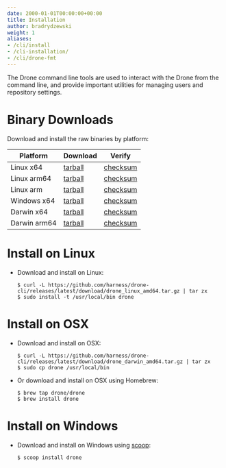 ```yaml
---
date: 2000-01-01T00:00:00+00:00
title: Installation
author: bradrydzewski
weight: 1
aliases:
- /cli/install
- /cli-installation/
- /cli/drone-fmt
---
```


The Drone command line tools are used to interact with the Drone from the command line, and provide important utilities for managing users and repository settings.

# Binary Downloads

Download and install the raw binaries by platform:

Platform	| Download | Verify
------------|----------|-------
Linux x64	| [tarball](https://github.com/harness/drone-cli/releases/latest/download/drone_linux_amd64.tar.gz)   | [checksum](https://github.com/harness/drone-cli/releases/latest/download/drone_checksums.txt)
Linux arm64	| [tarball](https://github.com/harness/drone-cli/releases/latest/download/drone_linux_arm64.tar.gz)   | [checksum](https://github.com/harness/drone-cli/releases/latest/download/drone_checksums.txt)
Linux arm	| [tarball](https://github.com/harness/drone-cli/releases/latest/download/drone_linux_arm.tar.gz)     | [checksum](https://github.com/harness/drone-cli/releases/latest/download/drone_checksums.txt)
Windows x64	| [tarball](https://github.com/harness/drone-cli/releases/latest/download/drone_windows_amd64.tar.gz) | [checksum](https://github.com/harness/drone-cli/releases/latest/download/drone_checksums.txt)
Darwin x64	| [tarball](https://github.com/harness/drone-cli/releases/latest/download/drone_darwin_amd64.tar.gz)  | [checksum](https://github.com/harness/drone-cli/releases/latest/download/drone_checksums.txt)
Darwin arm64	| [tarball](https://github.com/harness/drone-cli/releases/latest/download/drone_darwin_arm64.tar.gz)  | [checksum](https://github.com/harness/drone-cli/releases/latest/download/drone_checksums.txt)

# Install on Linux

* Download and install on Linux:

  ```
  $ curl -L https://github.com/harness/drone-cli/releases/latest/download/drone_linux_amd64.tar.gz | tar zx
  $ sudo install -t /usr/local/bin drone
  ```

# Install on OSX

* Download and install on OSX:

  ```
  $ curl -L https://github.com/harness/drone-cli/releases/latest/download/drone_darwin_amd64.tar.gz | tar zx
  $ sudo cp drone /usr/local/bin
  ```

* Or download and install on OSX using Homebrew:

  ```
  $ brew tap drone/drone
  $ brew install drone
  ```

# Install on Windows

* Download and install on Windows using [scoop](https://scoop.sh/):

  ```
  $ scoop install drone
  ```
